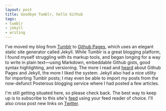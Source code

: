 ```yaml
---
layout: post
title: Goodbye Tumblr, hello Github
tags:
- tumblr
- jekyll
- writing
---
```


I've moved my blog from [Tumblr](http://joewiz.tumblr.com) to [Github Pages](http://github.com/joewiz/joewiz.github.io), which uses an elegant static site generator called Jekyll.  While Tumblr is a great blogging platform, I found myself struggling with its markup tools, and began longing for a way to write in plain text—using Markdown, embeddable Github gists, good syntax highlighting, and versioning.  The more I read and [heard](http://5by5.tv/webahead/54) about Github Pages and Jekyll, the more I liked the system.  Jekyll also had a nice utility for importing Tumblr posts; I may even be able to import my posts from the now-defunct Posterous blogging service where I had posted a few articles.  

I'm still getting situated here, so please check back.  The best way to keep up is to subscribe to this site's [feed](http://feeds.feedburner.com/joewiz-org) using your feed reader of choice.  I'll also cross post new links on [Twitter](http://twitter.com/joewiz).